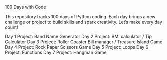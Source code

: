 100 Days with Code

This repository tracks 100 days of Python coding. Each day brings a new challenge or project to build skills and spark creativity. Let’s make every day count!

Day 1 Project: Band Name Generator
Day 2 Project: BMI calculator / Tip Calculator
Day 3 Project: Roller Coaster Bill manager / Treasure Island Game
Day 4 Project: Rock Paper Scissors Game
Day 5 Project: Loops
Day 6 Project: Functions
Day 7 Project: Hangman Game